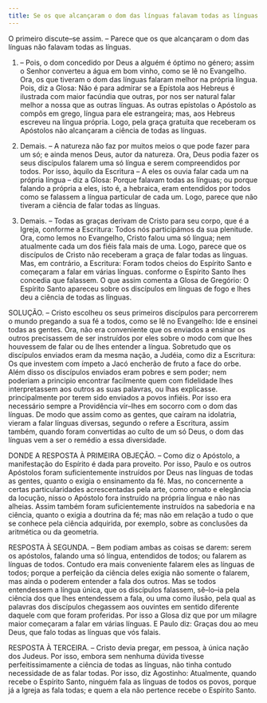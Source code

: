 ```yaml
---
title: Se os que alcançaram o dom das línguas falavam todas as línguas
---
```


O primeiro discute–se assim. – Parece que os que alcançaram o dom das línguas não falavam todas as línguas.  

1. – Pois, o dom concedido por Deus a alguém é óptimo no género; assim o Senhor converteu a água em bom vinho, como se lê no Evangelho. Ora, os que tiveram o dom das línguas falaram melhor na própria língua. Pois, diz a Glosa: Não é para admirar se a Epístola aos Hebreus é ilustrada com maior facúndia que outras, por nos ser natural falar melhor a nossa que as outras línguas. As outras epístolas o Apóstolo as compôs em grego, língua para ele estrangeira; mas, aos Hebreus escreveu na língua própria. Logo, pela graça gratuita que receberam os Apóstolos não alcançaram a ciência de todas as línguas.  

2. Demais. – A natureza não faz por muitos meios o que pode fazer para um só; e ainda menos Deus, autor da natureza. Ora, Deus podia fazer os seus discípulos falarem uma só língua e serem compreendidos por todos. Por isso, àquilo da Escritura – A eles os ouvia falar cada um na própria língua – diz a Glosa: Porque falavam todas as línguas; ou porque falando a própria a eles, isto é, a hebraica, eram entendidos por todos como se falassem a língua particular de cada um. Logo, parece que não tiveram a ciência de falar todas as línguas.  

3. Demais. – Todas as graças derivam de Cristo para seu corpo, que é a Igreja, conforme a Escritura: Todos nós participámos da sua plenitude. Ora, como lemos no Evangelho, Cristo falou uma só língua; nem atualmente cada um dos fiéis fala mais de uma. Logo, parece que os discípulos de Cristo não receberam a graça de falar todas as línguas.  Mas, em contrário, a Escritura: Foram todos cheios do Espírito Santo e começaram a falar em várias línguas. conforme o Espírito Santo lhes concedia que falassem. O que assim comenta a Glosa de Gregório: O Espírito Santo apareceu sobre os discípulos em línguas de fogo e lhes deu a ciência de todas as línguas.  

SOLUÇÃO. – Cristo escolheu os seus primeiros discípulos para percorrerem o mundo pregando a sua fé a todos, como se lê no Evangelho: Ide e ensinei todas as gentes. Ora, não era conveniente que os enviados a ensinar os outros precisassem de ser instruídos por eles sobre o modo com que lhes houvessem de falar ou de lhes entender a língua. Sobretudo que os discípulos enviados eram da mesma nação, a Judéia, como diz a Escritura: Os que investem com ímpeto a Jacó encherão de fruto a face do orbe. Além disso os discípulos enviados eram pobres e sem poder; nem poderiam a principio encontrar facilmente quem com fidelidade lhes interpretassem aos outros as suas palavras, ou lhas explicasse. principalmente por terem sido enviados a povos infiéis. Por isso era necessário sempre a Providência vír–Ihes em socorro com o dom das línguas. De modo que assim como as gentes, que caíram na idolatria, vieram a falar línguas diversas, segundo o refere a Escritura, assim também, quando foram convertidas ao culto de um só Deus, o dom das línguas vem a ser o remédio a essa diversidade.  

DONDE A RESPOSTA À PRIMEIRA OBJEÇÃO. – Como diz o Apóstolo, a manifestação do Espírito é dada para proveito. Por isso, Paulo e os outros Apóstolos foram suficientemente instruídos por Deus nas línguas de todas as gentes, quanto o exigia o ensinamento da fé. Mas, no concernente a certas particularidades acrescentadas pela arte, como ornato e elegância da locução, nisso o Apóstolo fora instruído na própria língua e não nas alheias. Assim também foram suficientemente instruídos na sabedoria e na ciência, quanto o exigia a doutrina da fé; mas não em relação a tudo o que se conhece pela ciência adquirida, por exemplo, sobre as conclusões da aritmética ou da geometria.  

RESPOSTA À SEGUNDA. – Bem podiam ambas as coisas se darem: serem os apóstolos, falando uma só língua, entendidos de todos; ou falarem as línguas de todos. Contudo era mais conveniente falarem eles as línguas de todos; porque a perfeição da ciência deles exigia não somente o falarem, mas ainda o poderem entender a fala dos outros. Mas se todos entendessem a língua única, que os discípulos falassem, sê–lo–ia pela ciência dos que lhes entendessem a fala, ou uma como ilusão, pela qual as palavras dos discípulos chegassem aos ouvintes em sentido diferente daquele com que foram proferidas. Por isso a Glosa diz que por um milagre maior começaram a falar em várias línguas. E Paulo diz: Graças dou ao meu Deus, que falo todas as línguas que vós falais.  

RESPOSTA À TERCEIRA. – Cristo devia pregar, em pessoa, à única nação dos Judeus. Por isso, embora sem nenhuma dúvida tivesse perfeitissimamente a ciência de todas as línguas, não tinha contudo necessidade de as falar todas. Por isso, diz Agostinho: Atualmente, quando recebe o Espírito Santo, ninguém fala as línguas de todos os povos, porque já a Igreja as fala todas; e quem a ela não pertence recebe o Espírito Santo.